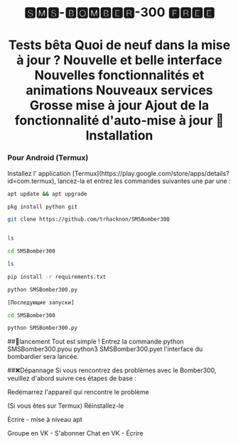 

<h1 align="center"> 🆂🅼🆂-🅱🅾🅼🅱🅴🆁-300 🅵🆁🅴🅴 </h1>
<h1 align="center">Tests bêta
Quoi de neuf dans la mise à jour ?
Nouvelle et belle interface
Nouvelles fonctionnalités et animations
Nouveaux services
Grosse mise à jour
Ajout de la fonctionnalité d'auto-mise à jour
🚀Installation
<h3>Pour Android (Termux)</h3>
Installez l' application [Termux](https://play.google.com/store/apps/details?id=com.termux), lancez-la et entrez les commandes suivantes une par une :

   ```sh
 apt update && apt upgrade

 pkg install python git

 git clone https://github.com/trhacknon/SMSBomber300
 

 ls

 cd SMSBomber300

 ls

 pip install -r requirements.txt

 python SMSBomber300.py

[Последующие запуски]

 cd SMSBomber300

 python SMSBomber300.py


 ```  

##🚩lancement
Tout est simple ! Entrez la commande python SMSBomber300.pyou python3 SMSBomber300.pyet l'interface du bombardier sera lancée.

##❌Dépannage
Si vous rencontrez des problèmes avec le Bomber300, veuillez d'abord suivre ces étapes de base :

Redémarrez l'appareil qui rencontre le problème

(Si vous êtes sur Termux) Réinstallez-le

Écrire - mise à niveau apt

Groupe en VK - S'abonner Chat en VK - Écrire




